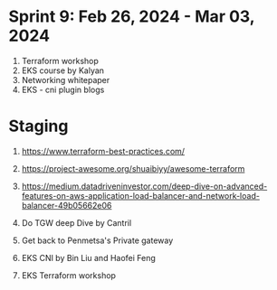 <h1>Sprint 9: Feb 26, 2024 - Mar 03, 2024</h1>

1. Terraform workshop
2. EKS course by Kalyan
3. Networking whitepaper
4. EKS - cni plugin blogs


# Staging
1. https://www.terraform-best-practices.com/
1. https://project-awesome.org/shuaibiyy/awesome-terraform
1. https://medium.datadriveninvestor.com/deep-dive-on-advanced-features-on-aws-application-load-balancer-and-network-load-balancer-49b05662e06

1. Do TGW deep Dive by Cantril
2. Get back to Penmetsa's Private gateway
3. EKS CNI by Bin Liu and Haofei Feng
4. EKS Terraform workshop
